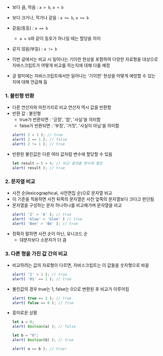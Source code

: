 - 보다 큼, 작음 : `a > b`, `a < b`
- 보다 크거나, 작거나 같음 : `a >= b`, `a <= b`
- 같음(동등) : `a == b`
    - `a = b`와 같이 등호가 하나일 때는 할당을 의미
- 같지 않음(부등) : `a != b`

- 이번 글에서는 비교 시 일어나는 기이한 현상을 포함하여 다양한 자료형을 대상으로 자바스크립트가 어떻게 비교를 하는지에 대해 다룰 예정
- 글 말미에는 자바스크립트에서만 일어나는 '기이한' 현상을 어떻게 예방할 수 있는지에 대해 언급해 둠

### 1. 불린형 반환
- 다른 연산자와 마찬가지로 비교 연산자 역시 값을 반환함
- 반환 값 : 불린형
    - true가 반환되면 : '긍정', '참', '사실'을 의미함
    - false가 반환되면 : '부정', '거짓', '사실이 아님'을 의미함
    ``` javascript
    alert( 2 > 1 ); // true
    alert( 2 == 1 ); // false
    alert( 2 != 1 ); // true
    ```
- 반환된 불린값은 다른 여타 값처럼 변수에 할당할 수 있음
    ``` javascript
    let result = 5 > 4; // 비교 결과를 변수에 할당
    alert( result ); // true
    ```

### 2. 문자열 비교
- 사전 순(lexicographical, 사전편집 순)으로 문자열 비교
- 이 기준을 적용하면 사전 뒤쪽의 문자열은 사전 앞쪽의 문자열보다 크다고 판단됨
- 문자열을 구성하는 문자 하나하나를 비교해가며 문자열을 비교
    ``` javascript
    alert( 'Z' > 'A' ); // true
    alert( 'Glow' > 'Glee' ) // true
    alert( 'Bee' > 'Be' ); // true
    ```
- 정확히 말하면 사전 순이 아닌, 유니코드 순
    - 대문자보다 소문자가 더 큼

### 3. 다른 형을 가진 값 간의 비교
- 비교하려는 값의 자료형이 다르면, 자바스크립트는 이 값들을 숫자형으로 바꿈
    ``` javascript
    alert( '2' > 1 ); // true
    alert( '01' == 1 ); // true
    ```
- 불린값의 경우 true는 1, false는 0으로 변환된 후 비교가 이루어짐
    ``` javascript
    alert( true == 1 ); // true
    alert( false == 0 ); // true
    ```

- 흥미로운 상황
    ``` javascript
    let a = 0;
    alert( Boolean(a) ); // false

    let b = "0";
    alert( Boolean(b) ); // true

    alert( a == b ); // true!
    ```
